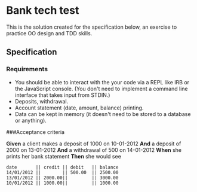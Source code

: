 Bank tech test
========
This is the solution created for the specification below, an exercise to practice OO design and TDD skills. 

Specification
---------

### Requirements

- You should be able to interact with the your code via a REPL like IRB or the JavaScript console. (You don't need to implement a command line interface that takes input from STDIN.)
- Deposits, withdrawal.
- Account statement (date, amount, balance) printing.
- Data can be kept in memory (it doesn't need to be stored to a database or anything).

###Acceptance criteria

**Given** a client makes a deposit of 1000 on 10-01-2012 **And** a deposit of 2000 on 13-01-2012 **And** a withdrawal of 500 on 14-01-2012 **When** she prints her bank statement **Then** she would see

```
date       || credit || debit   || balance
14/01/2012 ||        || 500.00  || 2500.00
13/01/2012 || 2000.00||         || 3000.00
10/01/2012 || 1000.00||         || 1000.00
```
